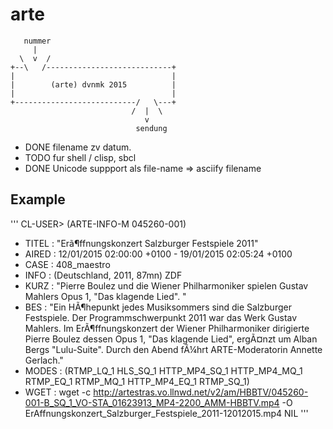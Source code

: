 # arte

       nummer
         |    
      \  v  /
    +--\   /----------------------------+
    |                                   |
    |        (arte) dvnmk 2015          |
    |                                   |
    +---------------------------/   \---+
                               /  |  \
                                  v     
                                sendung
                                       
* DONE filename zv datum.
* TODO fur shell / clisp, sbcl
* DONE Unicode suppport als file-name => asciify filename

Example
-------
'''
CL-USER> (ARTE-INFO-M 045260-001)
* TITEL : "Erã¶ffnungskonzert Salzburger Festspiele 2011"
* AIRED : 12/01/2015 02:00:00 +0100 - 19/01/2015 02:05:24 +0100
* CASE  : 408_maestro
* INFO  : (Deutschland, 2011, 87mn) ZDF
* KURZ  : "Pierre Boulez und die Wiener Philharmoniker spielen Gustav Mahlers Opus 1, \"Das klagende Lied\". "
* BES   : "Ein HÃ¶hepunkt jedes Musiksommers sind die Salzburger Festspiele. Der Programmschwerpunkt 2011 war das Werk Gustav Mahlers. Im ErÃ¶ffnungskonzert der Wiener Philharmoniker dirigierte Pierre Boulez dessen Opus 1, \"Das klagende Lied\", ergÃ¤nzt um Alban Bergs \"Lulu-Suite\". Durch den Abend fÃ¼hrt ARTE-Moderatorin Annette Gerlach."
* MODES : (RTMP_LQ_1 HLS_SQ_1 HTTP_MP4_SQ_1 HTTP_MP4_MQ_1 RTMP_EQ_1 RTMP_MQ_1
           HTTP_MP4_EQ_1 RTMP_SQ_1)
* WGET  :
 wget -c http://artestras.vo.llnwd.net/v2/am/HBBTV/045260-001-B_SQ_1_VO-STA_01623913_MP4-2200_AMM-HBBTV.mp4 -O ErAffnungskonzert_Salzburger_Festspiele_2011-12012015.mp4
NIL
'''
